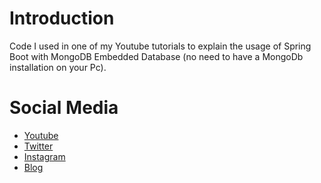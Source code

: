 # Introduction
Code I used in one of my Youtube tutorials to explain the usage of Spring Boot with MongoDB Embedded Database
(no need to have a MongoDb installation on your Pc).

# Social Media
- [Youtube](https://youtube.com/Melardev)
- [Twitter](https://twitter.com/@melardev)
- [Instagram](https://instagram.com/melar_dev)
- [Blog](http://melardev.com)
